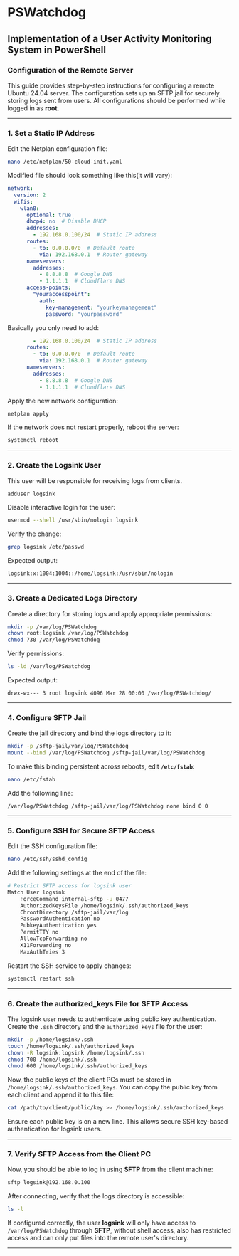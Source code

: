 # PSWatchdog
## Implementation of a User Activity Monitoring System in PowerShell

### **Configuration of the Remote Server**
This guide provides step-by-step instructions for configuring a remote Ubuntu 24.04 server. The configuration sets up an SFTP jail for securely storing logs sent from users. All configurations should be performed while logged in as **root**.

---

### **1. Set a Static IP Address**
Edit the Netplan configuration file:
```bash
nano /etc/netplan/50-cloud-init.yaml
```
Modified file should look something like this(it will vary):
```yaml
network:
  version: 2
  wifis:
    wlan0:
      optional: true
      dhcp4: no  # Disable DHCP
      addresses:
        - 192.168.0.100/24  # Static IP address
      routes:
        - to: 0.0.0.0/0  # Default route
          via: 192.168.0.1  # Router gateway
      nameservers:
        addresses:
          - 8.8.8.8  # Google DNS
          - 1.1.1.1  # Cloudflare DNS
      access-points:
        "youraccesspoint":
          auth:
            key-management: "yourkeymanagement"
            password: "yourpassword"
```
Basically you only need to add:
```yaml
        - 192.168.0.100/24  # Static IP address
      routes:
        - to: 0.0.0.0/0  # Default route
          via: 192.168.0.1  # Router gateway
      nameservers:
        addresses:
          - 8.8.8.8  # Google DNS
          - 1.1.1.1  # Cloudflare DNS
```
Apply the new network configuration:
```bash
netplan apply
```
If the network does not restart properly, reboot the server:
```bash
systemctl reboot
```

---

### **2. Create the Logsink User**
This user will be responsible for receiving logs from clients.
```bash
adduser logsink  
```
Disable interactive login for the user:
```bash
usermod --shell /usr/sbin/nologin logsink
```
Verify the change:
```bash
grep logsink /etc/passwd
```
Expected output:
```
logsink:x:1004:1004::/home/logsink:/usr/sbin/nologin
```

---

### **3. Create a Dedicated Logs Directory**
Create a directory for storing logs and apply appropriate permissions:
```bash
mkdir -p /var/log/PSWatchdog  
chown root:logsink /var/log/PSWatchdog  
chmod 730 /var/log/PSWatchdog
```
Verify permissions:
```bash
ls -ld /var/log/PSWatchdog
```
Expected output:
```
drwx-wx--- 3 root logsink 4096 Mar 28 00:00 /var/log/PSWatchdog/
```

---

### **4. Configure SFTP Jail**
Create the jail directory and bind the logs directory to it:
```bash
mkdir -p /sftp-jail/var/log/PSWatchdog  
mount --bind /var/log/PSWatchdog /sftp-jail/var/log/PSWatchdog  
```
To make this binding persistent across reboots, edit **`/etc/fstab`**:
```bash
nano /etc/fstab  
```
Add the following line:
```
/var/log/PSWatchdog /sftp-jail/var/log/PSWatchdog none bind 0 0
```

---

### **5. Configure SSH for Secure SFTP Access**
Edit the SSH configuration file:
```bash
nano /etc/ssh/sshd_config  
```
Add the following settings at the end of the file:
```bash
# Restrict SFTP access for logsink user
Match User logsink  
    ForceCommand internal-sftp -u 0477  
    AuthorizedKeysFile /home/logsink/.ssh/authorized_keys  
    ChrootDirectory /sftp-jail/var/log  
    PasswordAuthentication no  
    PubkeyAuthentication yes  
    PermitTTY no  
    AllowTcpForwarding no  
    X11Forwarding no  
    MaxAuthTries 3  
```
Restart the SSH service to apply changes:
```bash
systemctl restart ssh
```

---

### **6. Create the authorized_keys File for SFTP Access**
The logsink user needs to authenticate using public key authentication. Create the `.ssh` directory and the `authorized_keys` file for the user:
```bash
mkdir -p /home/logsink/.ssh
touch /home/logsink/.ssh/authorized_keys
chown -R logsink:logsink /home/logsink/.ssh
chmod 700 /home/logsink/.ssh
chmod 600 /home/logsink/.ssh/authorized_keys
```
Now, the public keys of the client PCs must be stored in `/home/logsink/.ssh/authorized_keys`. You can copy the public key from each client and append it to this file:
```bash
cat /path/to/client/public/key >> /home/logsink/.ssh/authorized_keys
```
Ensure each public key is on a new line. This allows secure SSH key-based authentication for logsink users.

---

### **7. Verify SFTP Access from the Client PC**
Now, you should be able to log in using **SFTP** from the client machine:
```bash
sftp logsink@192.168.0.100
```
After connecting, verify that the logs directory is accessible:
```bash
ls -l
```
If configured correctly, the user **logsink** will only have access to `/var/log/PSWatchdog` through **SFTP**, without shell access, also has restricted access and can only put files into the remote user's directory.

---

